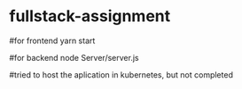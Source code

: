 # fullstack-assignment

#for frontend
yarn start

#for backend
node Server/server.js

#tried to host the aplication in kubernetes, but not completed
